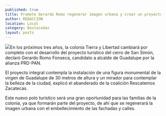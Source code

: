 ```yaml
---
published: true
title: Promete Gerardo Romo regenerar imagen urbana y crear un proyecto turístico religioso en colonia Tierra y Libertad
author: REDACCION
location: Local
category: Destacadas
layout: posts
---
```


![](http://i.imgur.com/6rFibOPm.jpg)En los próximos tres años, la colonia Tierra y Libertad cambiará por completo con el desarrollo del proyecto turístico del cerro de San Simón, declaró Gerardo Romo Fonseca, candidato a alcalde de Guadalupe por la alianza PRD-PAN.

El proyecto integral contempla la instalación de una figura monumental de la virgen de Guadalupe de 30 metros de altura y un mirador para contemplar la belleza de la ciudad, explicó el abanderado de la coalición Rescatemos Zacatecas.

Este nuevo polo turístico será una gran oportunidad para las familias de la colonia, ya que formarán parte del proyecto, de ahí que se regenerará la imagen urbana con el embellecimiento de las fachadas y calles.

